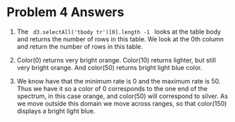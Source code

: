 # Problem 4 Answers

1. The <code> d3.selectAll('tbody tr')[0].length -1 </code> looks at the table body and returns the number of rows in this table. We look at the 0th column and return the number of rows in this table.

2. Color(0) returns very bright orange. Color(10) returns lighter, but still very bright orange. And color(50) returns bright light blue color.

3. We know have that the minimum rate is 0 and the maximum rate is 50. Thus we have it so a color of 0 corresponds to the one end of the spectrum, in this case orange, and color(50) will correspond to silver. As we move outside this domain we move across ranges, so that color(150) displays a bright light blue.